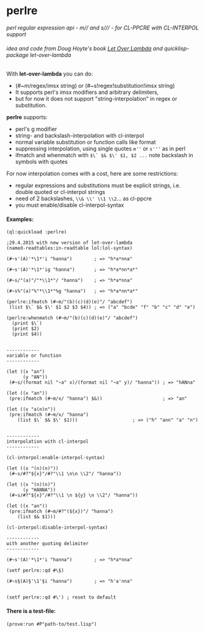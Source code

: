 perlre
======

*perl regular expression api - m// and s/// - for CL-PPCRE with CL-INTERPOL support*
###### idea and code from Doug Hoyte's book [Let Over Lambda](http://letoverlambda.com) and quicklisp-package let-over-lambda

With **let-over-lambda** you can do:
- (#~m/regex/imsx string) or (#~s!regex!substitution!imsx string)
- It supports perl's imsx modifiers and arbitrary delimiters, 
- but for now it does not support "string-interpolation" in regex or substitution.


**perlre** supports: 
- perl's g modifier
- string- and backslash-interpolation with cl-interpol
- normal variable substitution or function calls like format
- suppressing interpolation, using single quotes `m''` or `s'''` as in perl
- ifmatch and whenmatch with ```$\` $& $\' $1, $2 ...``` note backslash in symbols with quotes


For now interpolation comes with a cost, here are some restrictions:
- regular expressions and substitutions must be explicit strings, i.e. double quoted or cl-interpol strings
- need of 2 backslashes, `\\& \\' \\1 \\2`... as cl-ppcre
- you must enable/disable cl-interpol-syntax

#### Examples:


```
(ql:quickload :perlre)

;29.4.2015 with new version of let-over-lambda
(named-readtables:in-readtable lol:lol-syntax)

(#~s'(A)'*\1*'i "hanna")        ; => "h*a*nna"

(#~s'(A)'*\1*'ig "hanna")       ; => "h*a*nn*a*"

(#~s/"(a)"/"*\\1*"/ "hanna")    ; => "h*a*nna"

(#~s%"(a)"%"*\\1*"%g "hanna")   ; => "h*a*nn*a*"

(perlre:ifmatch (#~m/"(b)(c)(d)(e)"/ "abcdef") 
 (list $\` $& $\' $1 $2 $3 $4)) ; => ("a" "bcde" "f" "b" "c" "d" "e")

(perlre:whenmatch (#~m/"(b)(c)(d)(e)"/ "abcdef") 
  (print $\`) 
  (print $2) 
  (print $4))


------------
variable or function
------------

(let ((x "an")
      (y "AN"))
 (#~s/(format nil "~a" x)/(format nil "~a" y)/ "hanna")) ; => "hANna"

(let ((x "an")) 
 (pre:ifmatch (#~m/x/ "hanna") $&))                      ; => "an"

(let ((x "a(n)n")) 
 (pre:ifmatch (#~m/x/ "hanna") 
	(list $\` $& $\' $1)))                    ; => ("h" "ann" "a" "n")


------------
interpolation with cl-interpol
------------

(cl-interpol:enable-interpol-syntax)

(let ((x "(n)(n)"))
 (#~s/#?"${x}"/#?"\\1 \n\n \\2"/ "hanna"))

(let ((x "(n)(n)")
      (y "HANNA"))
 (#~s/#?"${x}"/#?"\\1 \n ${y} \n \\2"/ "hanna"))

(let ((x "an")) 
 (pre:ifmatch (#~m/#?"(${x})"/ "hanna") 
	(list $& $1)))

(cl-interpol:disable-interpol-syntax)

------------
with another quoting delimiter
------------

(#~s'(A)'*\1*'i "hanna")        ; => "h*a*nna"

(setf perlre::qd #\§)

(#~s§(A)§'\1'§i "hanna")        ; => "h'a'nna"


(setf perlre::qd #\') ; reset to default

```

#### There is a test-file:

```
(prove:run #P"path-to/test.lisp")
```
